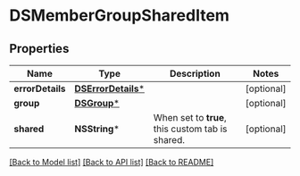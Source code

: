 # DSMemberGroupSharedItem

## Properties
Name | Type | Description | Notes
------------ | ------------- | ------------- | -------------
**errorDetails** | [**DSErrorDetails***](DSErrorDetails.md) |  | [optional] 
**group** | [**DSGroup***](DSGroup.md) |  | [optional] 
**shared** | **NSString*** | When set to **true**, this custom tab is shared. | [optional] 

[[Back to Model list]](../README.md#documentation-for-models) [[Back to API list]](../README.md#documentation-for-api-endpoints) [[Back to README]](../README.md)


